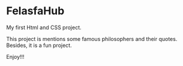 # FelasfaHub
My first Html and CSS project.

This project is mentions some famous philosophers and their quotes. Besides, it is a fun project.

Enjoy!!!
